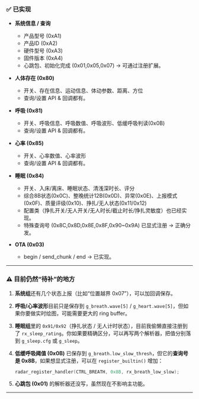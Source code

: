 ### ✅ 已实现

* **系统信息 / 查询**

  * 产品型号 (0xA1)
  * 产品ID (0xA2)
  * 硬件型号 (0xA3)
  * 固件版本 (0xA4)
  * 心跳包、初始化完成 (0x01,0x05,0x07) → 可通过注册扩展。
* **人体存在 (0x80)**

  * 开关、存在信息、运动信息、体动参数、距离、方位
  * 查询/设置 API & 回调都有。
* **呼吸 (0x81)**

  * 开关、呼吸信息、呼吸数值、呼吸波形、低缓呼吸判读(0x0B)
  * 查询/设置 API & 回调都有。
* **心率 (0x85)**

  * 开关、心率数值、心率波形
  * 查询/设置 API & 回调都有。
* **睡眠 (0x84)**

  * 开关、入床/离床、睡眠状态、清浅深时长、评分
  * 综合8B状态(0x0C)、整晚统计12B(0x0D)、异常(0x0E)、上报模式(0x0F)、质量评级(0x10)、挣扎/无人状态(0x11/0x12)
  * 配置类（挣扎开关/无人开关/无人时长/截止时长/挣扎灵敏度）也已经实现。
  * 特殊查询号 (0x8C,0x8D,0x8E,0x8F,0x90~0x9A) 已显式注册 → 正确分发。
* **OTA (0x03)**

  * begin / send_chunk / end → 已实现。

---

### ⚠️ 目前仍然“待补”的地方

1. **系统组**还有几个状态上报（比如“位置越界 0x07”），可以加回调保存。
2. **呼吸/心率波形**目前只是保存到 `g_breath.wave[5]` / `g_heart.wave[5]`，但如果你要做实时绘图，可能需要更大的 ring buffer。
3. **睡眠组**里的 `0x91/0x92`（挣扎状态 / 无人计时状态），目前我偷懒直接注册到了 `rx_sleep_rating`。你如果要精确区分，可以再写两个解析器，把值分别落到 `g_sleep.cfg` 或 `g_sleep`。
4. **低缓呼吸阈值 (0x0B)** 已保存到 `g_breath.low_slow_thresh`，但它的**查询号是 0x8B**，如果想显式注册，可以在 `register_builtin()` 增加：

   ```cpp
   radar_register_handler(CTRL_BREATH, 0x8B, rx_breath_low_slow);
   ```
5. **心跳包 (0x01)** 的解析器还没写，虽然现在不影响主功能。


---
